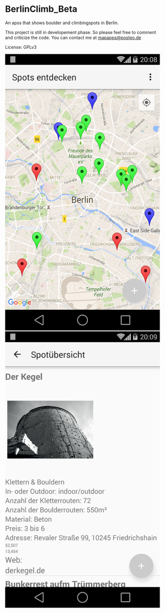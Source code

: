 # BerlinClimb_Beta

An apss that shows boulder and climbingspots in Berlin. 

This project is still in developement phase. So please feel free to comment and criticize the code. You can contact me at mapapps@posteo.de

License: GPLv3


![BerlinClimb_Beta_1](https://github.com/AConanDoyle/BerlinClimb_Beta/blob/master/device-2016-06-17-200855.png?raw=true "MapView") ![BerlinClimb_Beta_2](https://github.com/AConanDoyle/BerlinClimb_Beta/blob/master/device-2016-06-17-200941.png?raw=true "ListView")

